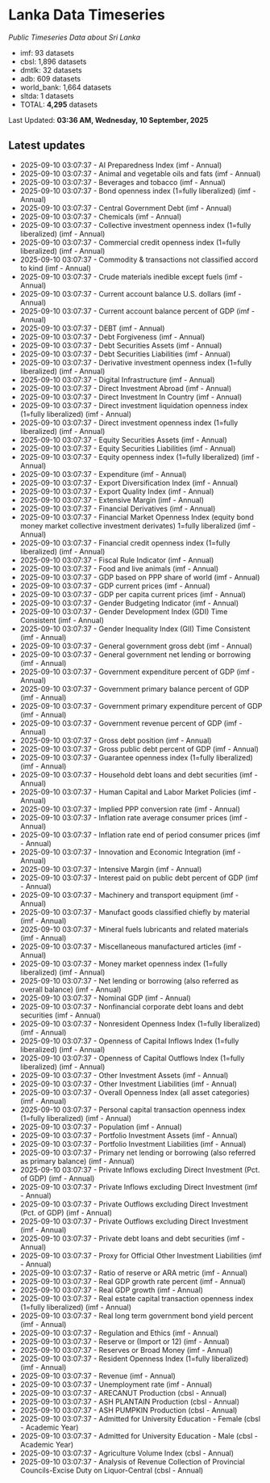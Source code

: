 # Lanka Data Timeseries
*Public Timeseries Data about Sri Lanka*

* imf: 93 datasets
* cbsl: 1,896 datasets
* dmtlk: 32 datasets
* adb: 609 datasets
* world_bank: 1,664 datasets
* sltda: 1 datasets
* TOTAL: **4,295** datasets

Last Updated: **03:36 AM, Wednesday, 10 September, 2025**

## Latest updates

* 2025-09-10 03:07:37 - AI Preparedness Index (imf - Annual)
* 2025-09-10 03:07:37 - Animal and vegetable oils and fats (imf - Annual)
* 2025-09-10 03:07:37 - Beverages and tobacco (imf - Annual)
* 2025-09-10 03:07:37 - Bond openness index (1=fully liberalized) (imf - Annual)
* 2025-09-10 03:07:37 - Central Government Debt (imf - Annual)
* 2025-09-10 03:07:37 - Chemicals (imf - Annual)
* 2025-09-10 03:07:37 - Collective investment openness index (1=fully liberalized) (imf - Annual)
* 2025-09-10 03:07:37 - Commercial credit openness index (1=fully liberalized) (imf - Annual)
* 2025-09-10 03:07:37 - Commodity & transactions not classified accord to kind (imf - Annual)
* 2025-09-10 03:07:37 - Crude materials inedible except fuels (imf - Annual)
* 2025-09-10 03:07:37 - Current account balance U.S. dollars (imf - Annual)
* 2025-09-10 03:07:37 - Current account balance percent of GDP (imf - Annual)
* 2025-09-10 03:07:37 - DEBT (imf - Annual)
* 2025-09-10 03:07:37 - Debt Forgiveness (imf - Annual)
* 2025-09-10 03:07:37 - Debt Securities Assets (imf - Annual)
* 2025-09-10 03:07:37 - Debt Securities Liabilities (imf - Annual)
* 2025-09-10 03:07:37 - Derivative investment openness index (1=fully liberalized) (imf - Annual)
* 2025-09-10 03:07:37 - Digital Infrastructure (imf - Annual)
* 2025-09-10 03:07:37 - Direct Investment Abroad (imf - Annual)
* 2025-09-10 03:07:37 - Direct Investment In Country (imf - Annual)
* 2025-09-10 03:07:37 - Direct investment liquidation openness index (1=fully liberalized) (imf - Annual)
* 2025-09-10 03:07:37 - Direct investment openness index (1=fully liberalized) (imf - Annual)
* 2025-09-10 03:07:37 - Equity Securities Assets (imf - Annual)
* 2025-09-10 03:07:37 - Equity Securities Liabilities (imf - Annual)
* 2025-09-10 03:07:37 - Equity openness index (1=fully liberalized) (imf - Annual)
* 2025-09-10 03:07:37 - Expenditure (imf - Annual)
* 2025-09-10 03:07:37 - Export Diversification Index (imf - Annual)
* 2025-09-10 03:07:37 - Export Quality Index (imf - Annual)
* 2025-09-10 03:07:37 - Extensive Margin (imf - Annual)
* 2025-09-10 03:07:37 - Financial Derivatives (imf - Annual)
* 2025-09-10 03:07:37 - Financial Market Openness Index (equity bond money market collective investment derivates) 1=fully liberalized (imf - Annual)
* 2025-09-10 03:07:37 - Financial credit openness index (1=fully liberalized) (imf - Annual)
* 2025-09-10 03:07:37 - Fiscal Rule Indicator (imf - Annual)
* 2025-09-10 03:07:37 - Food and live animals (imf - Annual)
* 2025-09-10 03:07:37 - GDP based on PPP share of world (imf - Annual)
* 2025-09-10 03:07:37 - GDP current prices (imf - Annual)
* 2025-09-10 03:07:37 - GDP per capita current prices (imf - Annual)
* 2025-09-10 03:07:37 - Gender Budgeting Indicator (imf - Annual)
* 2025-09-10 03:07:37 - Gender Development Index (GDI) Time Consistent (imf - Annual)
* 2025-09-10 03:07:37 - Gender Inequality Index (GII) Time Consistent (imf - Annual)
* 2025-09-10 03:07:37 - General government gross debt (imf - Annual)
* 2025-09-10 03:07:37 - General government net lending or borrowing (imf - Annual)
* 2025-09-10 03:07:37 - Government expenditure percent of GDP (imf - Annual)
* 2025-09-10 03:07:37 - Government primary balance percent of GDP (imf - Annual)
* 2025-09-10 03:07:37 - Government primary expenditure percent of GDP (imf - Annual)
* 2025-09-10 03:07:37 - Government revenue percent of GDP (imf - Annual)
* 2025-09-10 03:07:37 - Gross debt position (imf - Annual)
* 2025-09-10 03:07:37 - Gross public debt percent of GDP (imf - Annual)
* 2025-09-10 03:07:37 - Guarantee openness index (1=fully liberalized) (imf - Annual)
* 2025-09-10 03:07:37 - Household debt loans and debt securities (imf - Annual)
* 2025-09-10 03:07:37 - Human Capital and Labor Market Policies (imf - Annual)
* 2025-09-10 03:07:37 - Implied PPP conversion rate (imf - Annual)
* 2025-09-10 03:07:37 - Inflation rate average consumer prices (imf - Annual)
* 2025-09-10 03:07:37 - Inflation rate end of period consumer prices (imf - Annual)
* 2025-09-10 03:07:37 - Innovation and Economic Integration (imf - Annual)
* 2025-09-10 03:07:37 - Intensive Margin (imf - Annual)
* 2025-09-10 03:07:37 - Interest paid on public debt percent of GDP (imf - Annual)
* 2025-09-10 03:07:37 - Machinery and transport equipment (imf - Annual)
* 2025-09-10 03:07:37 - Manufact goods classified chiefly by material (imf - Annual)
* 2025-09-10 03:07:37 - Mineral fuels lubricants and related materials (imf - Annual)
* 2025-09-10 03:07:37 - Miscellaneous manufactured articles (imf - Annual)
* 2025-09-10 03:07:37 - Money market openness index (1=fully liberalized) (imf - Annual)
* 2025-09-10 03:07:37 - Net lending or borrowing (also referred as overall balance) (imf - Annual)
* 2025-09-10 03:07:37 - Nominal GDP (imf - Annual)
* 2025-09-10 03:07:37 - Nonfinancial corporate debt loans and debt securities (imf - Annual)
* 2025-09-10 03:07:37 - Nonresident Openness Index (1=fully liberalized) (imf - Annual)
* 2025-09-10 03:07:37 - Openness of Capital Inflows Index (1=fully liberalized) (imf - Annual)
* 2025-09-10 03:07:37 - Openness of Capital Outflows Index (1=fully liberalized) (imf - Annual)
* 2025-09-10 03:07:37 - Other Investment Assets (imf - Annual)
* 2025-09-10 03:07:37 - Other Investment Liabilities (imf - Annual)
* 2025-09-10 03:07:37 - Overall Openness Index (all asset categories) (imf - Annual)
* 2025-09-10 03:07:37 - Personal capital transaction openness index (1=fully liberalized) (imf - Annual)
* 2025-09-10 03:07:37 - Population (imf - Annual)
* 2025-09-10 03:07:37 - Portfolio Investment Assets (imf - Annual)
* 2025-09-10 03:07:37 - Portfolio Investment Liabilities (imf - Annual)
* 2025-09-10 03:07:37 - Primary net lending or borrowing (also referred as primary balance) (imf - Annual)
* 2025-09-10 03:07:37 - Private Inflows excluding Direct Investment (Pct. of GDP) (imf - Annual)
* 2025-09-10 03:07:37 - Private Inflows excluding Direct Investment (imf - Annual)
* 2025-09-10 03:07:37 - Private Outflows excluding Direct Investment (Pct. of GDP) (imf - Annual)
* 2025-09-10 03:07:37 - Private Outflows excluding Direct Investment (imf - Annual)
* 2025-09-10 03:07:37 - Private debt loans and debt securities (imf - Annual)
* 2025-09-10 03:07:37 - Proxy for Official Other Investment Liabilities (imf - Annual)
* 2025-09-10 03:07:37 - Ratio of reserve or ARA metric (imf - Annual)
* 2025-09-10 03:07:37 - Real GDP growth rate percent (imf - Annual)
* 2025-09-10 03:07:37 - Real GDP growth (imf - Annual)
* 2025-09-10 03:07:37 - Real estate capital transaction openness index (1=fully liberalized) (imf - Annual)
* 2025-09-10 03:07:37 - Real long term government bond yield percent (imf - Annual)
* 2025-09-10 03:07:37 - Regulation and Ethics (imf - Annual)
* 2025-09-10 03:07:37 - Reserve or (Import or 12) (imf - Annual)
* 2025-09-10 03:07:37 - Reserves or Broad Money (imf - Annual)
* 2025-09-10 03:07:37 - Resident Openness Index (1=fully liberalized) (imf - Annual)
* 2025-09-10 03:07:37 - Revenue (imf - Annual)
* 2025-09-10 03:07:37 - Unemployment rate (imf - Annual)
* 2025-09-10 03:07:37 - ARECANUT Production (cbsl - Annual)
* 2025-09-10 03:07:37 - ASH PLANTAIN Production (cbsl - Annual)
* 2025-09-10 03:07:37 - ASH PUMPKIN Production (cbsl - Annual)
* 2025-09-10 03:07:37 - Admitted for University Education - Female (cbsl - Academic Year)
* 2025-09-10 03:07:37 - Admitted for University Education - Male (cbsl - Academic Year)
* 2025-09-10 03:07:37 - Agriculture Volume Index (cbsl - Annual)
* 2025-09-10 03:07:37 - Analysis of Revenue Collection of Provincial Councils-Excise Duty on Liquor-Central (cbsl - Annual)